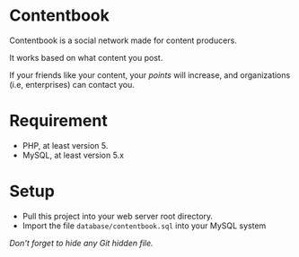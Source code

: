 Contentbook
==========================

Contentbook is a social network made for content producers.

It works based on what content you post. 

If your friends like your content, your *points* will increase, and organizations (i.e, enterprises) can contact you.

# Requirement
* PHP, at least version 5.
* MySQL, at least version 5.x

# Setup

* Pull this project into your web server root directory.
* Import the file `database/contentbook.sql` into your MySQL system

*Don't forget to hide any Git hidden file.*